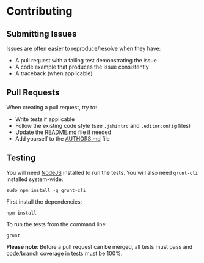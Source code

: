 Contributing
============

Submitting Issues
-----------------

Issues are often easier to reproduce/resolve when they have:

- A pull request with a failing test demonstrating the issue
- A code example that produces the issue consistently
- A traceback (when applicable)

Pull Requests
-------------

When creating a pull request, try to:

- Write tests if applicable
- Follow the existing code style (see `.jshintrc` and `.editorconfig` files)
- Update the [README.md][] file if needed
- Add yourself to the [AUTHORS.md][] file

Testing
-------

You will need [NodeJS][] installed to run the tests.  You will also need `grunt-cli` installed system-wide:

    sudo npm install -g grunt-cli

First install the dependencies:

    npm install

To run the tests from the command line:

    grunt

**Please note**: Before a pull request can be merged, all tests must pass and code/branch coverage in tests must be 100%.

[README.md]: README.md
[AUTHORS.md]: AUTHORS.md
[NodeJS]: http://nodejs.org/
